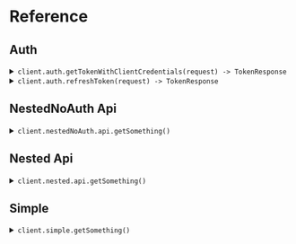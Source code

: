 # Reference
## Auth
<details><summary><code>client.auth.getTokenWithClientCredentials(request) -> TokenResponse</code></summary>
<dl>
<dd>

#### 🔌 Usage

<dl>
<dd>

<dl>
<dd>

```java
client.auth().getTokenWithClientCredentials(
    GetTokenRequest
        .builder()
        .clientId("client_id")
        .clientSecret("client_secret")
        .audience("https://api.example.com")
        .grantType("client_credentials")
        .scope("scope")
        .build()
);
```
</dd>
</dl>
</dd>
</dl>

#### ⚙️ Parameters

<dl>
<dd>

<dl>
<dd>

**clientId:** `String` 
    
</dd>
</dl>

<dl>
<dd>

**clientSecret:** `String` 
    
</dd>
</dl>

<dl>
<dd>

**audience:** `String` 
    
</dd>
</dl>

<dl>
<dd>

**grantType:** `String` 
    
</dd>
</dl>

<dl>
<dd>

**scope:** `Optional<String>` 
    
</dd>
</dl>
</dd>
</dl>


</dd>
</dl>
</details>

<details><summary><code>client.auth.refreshToken(request) -> TokenResponse</code></summary>
<dl>
<dd>

#### 🔌 Usage

<dl>
<dd>

<dl>
<dd>

```java
client.auth().refreshToken(
    RefreshTokenRequest
        .builder()
        .clientId("client_id")
        .clientSecret("client_secret")
        .refreshToken("refresh_token")
        .audience("https://api.example.com")
        .grantType("refresh_token")
        .scope("scope")
        .build()
);
```
</dd>
</dl>
</dd>
</dl>

#### ⚙️ Parameters

<dl>
<dd>

<dl>
<dd>

**clientId:** `String` 
    
</dd>
</dl>

<dl>
<dd>

**clientSecret:** `String` 
    
</dd>
</dl>

<dl>
<dd>

**refreshToken:** `String` 
    
</dd>
</dl>

<dl>
<dd>

**audience:** `String` 
    
</dd>
</dl>

<dl>
<dd>

**grantType:** `String` 
    
</dd>
</dl>

<dl>
<dd>

**scope:** `Optional<String>` 
    
</dd>
</dl>
</dd>
</dl>


</dd>
</dl>
</details>

## NestedNoAuth Api
<details><summary><code>client.nestedNoAuth.api.getSomething()</code></summary>
<dl>
<dd>

#### 🔌 Usage

<dl>
<dd>

<dl>
<dd>

```java
client.nestedNoAuth().api().getSomething();
```
</dd>
</dl>
</dd>
</dl>


</dd>
</dl>
</details>

## Nested Api
<details><summary><code>client.nested.api.getSomething()</code></summary>
<dl>
<dd>

#### 🔌 Usage

<dl>
<dd>

<dl>
<dd>

```java
client.nested().api().getSomething();
```
</dd>
</dl>
</dd>
</dl>


</dd>
</dl>
</details>

## Simple
<details><summary><code>client.simple.getSomething()</code></summary>
<dl>
<dd>

#### 🔌 Usage

<dl>
<dd>

<dl>
<dd>

```java
client.simple().getSomething();
```
</dd>
</dl>
</dd>
</dl>


</dd>
</dl>
</details>
